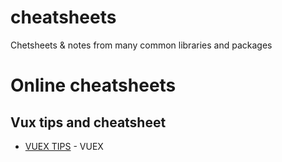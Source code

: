 # cheatsheets
Chetsheets &amp; notes from many common libraries and packages


# Online cheatsheets

## Vux tips and cheatsheet
* [VUEX TIPS](https://vuejs-tips.github.io/vuex-cheatsheet/#) - VUEX

